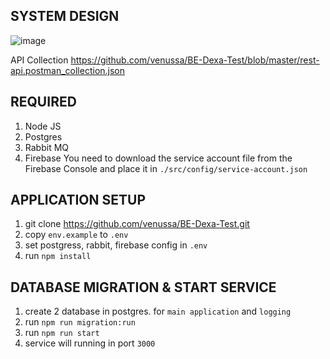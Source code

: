 ## SYSTEM DESIGN
![image](https://github.com/user-attachments/assets/27390d33-e680-44d8-9ec3-21ebd0bd1462)

API Collection https://github.com/venussa/BE-Dexa-Test/blob/master/rest-api.postman_collection.json

## REQUIRED
1. Node JS
2. Postgres
3. Rabbit MQ
4. Firebase
   You need to download the service account file from the Firebase Console and place it in `./src/config/service-account.json`

## APPLICATION SETUP
1. git clone https://github.com/venussa/BE-Dexa-Test.git
2. copy `env.example` to `.env`
3. set postgress, rabbit, firebase config in `.env`
4. run `npm install`

## DATABASE MIGRATION & START SERVICE
1. create 2 database in postgres. for `main application` and `logging`
2. run `npm run migration:run`
3. run `npm run start`
4. service will running in port `3000`
